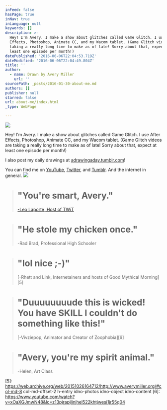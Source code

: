 ```yaml
---
inFeed: false
hasPage: true
inNav: true
inLanguage: null
keywords: []
description: >-
  Hey! I'm Avery. I make a show about glitches called Game Glitch. I use After
  Effects, Photoshop, Animate CC, and my Wacom tablet. (Game Glitch videos are
  taking a really long time to make as of late! Sorry about that, expect at
  least one episode per month!)
datePublished: '2016-06-06T22:04:53.719Z'
dateModified: '2016-06-06T22:04:49.804Z'
title: ''
author:
  - name: Drawn by Avery Miller
    url: ''
sourcePath: _posts/2016-01-30-about-me.md
authors: []
publisher: null
starred: false
url: about-me/index.html
_type: WebPage

---
```

![](https://the-grid-user-content.s3-us-west-2.amazonaws.com/f08d558a-2cf0-4b4d-a1d3-7e76b41c2296.png)

Hey! I'm Avery. I make a show about glitches called Game Glitch. I use After Effects, Photoshop, Animate CC, and my Wacom tablet. (Game Glitch videos are taking a really long time to make as of late! Sorry about that, expect at least one episode per month!)

I also post my daily drawings at [adrawingaday.tumblr.com][0]!

You can find me on [YouTube][1], [Twitter][2], and [Tumblr][3]. And the internet in general.
![](https://the-grid-user-content.s3-us-west-2.amazonaws.com/6c422461-5a23-41c0-842b-089375f3569f.png)

> # "You're smart, Avery." 
> 
> [-Leo Laporte, Host of TWiT][4]

> # "He stole my chicken once." 
> 
> -Rad Brad, Professional High Schooler 

> # "lol nice ;-)" 
> 
> [-Rhett and Link, Internetainers and hosts of Good Mythical Morning][5]

> # "Duuuuuuuude this is wicked! You have SKILL I couldn't do something like this!" 
> 
> [-Vivziepop, Animator and Creator of Zoophobia][6]

> # "Avery, you're my spirit animal."
> 
> -Helen, Art Class



[0]: http://adrawingaday.tumblr.com/
[1]: http://www.youtube.com/averymrant
[2]: http://www.twitter.com/averybmiller
[3]: http://tumblr.averymiller.org/
[4]: https://www.youtube.com/watch?v=HkdwUH_3tsw
[5]: https://web.archive.org/web/20151026164712/http://www.averymiller.org/#col-md-8 col-md-offset-2 h-entry idno-photos idno-object idno-content
[6]: https://www.youtube.com/watch?v=xOaXGJmwN48&lc=z13pjrapjlinjhel522khtjwesi1jr55q04